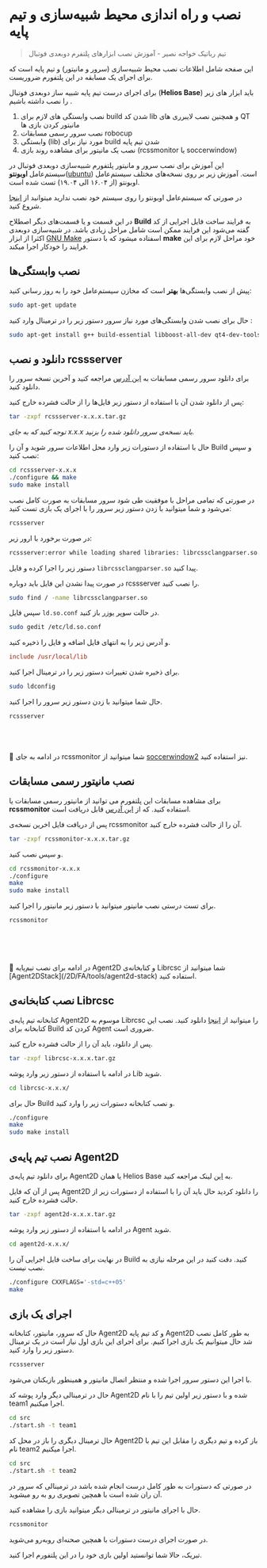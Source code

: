 # نصب و راه اندازی محیط شبیه‌سازی و تیم پایه

<div id="71789765072"><script type="text/JavaScript" src="https://www.aparat.com/embed/7Z0ha?data[rnddiv]=71789765072&data[responsive]=yes"></script></div>

> تیم رباتیک خواجه نصیر - آموزش نصب ابزارهای پلتفرم دوبعدی فوتبال

این صفحه شامل اطلاعات نصب محیط شبیه‌سازی (سرور و مانیتور) و تیم پایه است که برای اجرای یک مسابقه در این پلتفورم ضروریست.

برای اجرای درست تیم پایه شبیه ساز دوبعدی فوتبال (**Helios Base**) باید ابزار های زیر را نصب داشته باشیم . 

1.  نصب وابستگی های لازم برای build شدن کد lib و همچنین نصب لایبرری های QT مانیتور کردن بازی ها 
2. نصب سرور رسمی مسابقات robocup
3. وابستگی (lib) مورد نیاز برای build شدن تیم پایه
4. نصب یک مانیتور برای مشاهده روند بازی (rcssmonitor یا soccerwindow)


<note type="warning" label="">


این آموزش برای نصب سرور و مانیتور پلتفورم شبیه‌سازی دوبعدی فوتبال در سیستم‌عامل **اوبونتو**([ubuntu](https://ubuntu.com)) است. آموزش زیر بر روی نسخه‌های مختلف سیستم‌عامل اوبونتو (از ۱۶.۰۴ الی ۱۹.۰۴) تست شده است.

</note>

<note type="danger" label="">در صورتی که سیستم‌عامل اوبونتو را روی سیستم خود نصب ندارید میتوانید از [اینجا](http://linux-zone.org/forums/%D8%A7%D9%86%D8%AC%D9%85%D9%86-%D9%84%DB%8C%D9%86%D9%88%DA%A9%D8%B3-linux-forum/%D8%AA%D9%88%D8%B2%DB%8C%D8%B9-%D9%87%D8%A7%DB%8C-%D9%84%DB%8C%D9%86%D9%88%DA%A9%D8%B3-linux-distributions/debian-ubuntu-mint/3870-%D8%A2%D9%85%D9%88%D8%B2%D8%B4-%D9%86%D8%B5%D8%A8-ubuntu-16-10-16-04-%D8%AF%D8%B1-%DA%A9%D9%86%D8%A7%D8%B1-%D9%88%DB%8C%D9%86%D8%AF%D9%88%D8%B2-8-10-%D8%A8%D9%87-%D8%B5%D9%88%D8%B1%D8%AA-dual-boot) شروع کنید.</note>


<note type="tip" label="">در این قسمت و یا قسمت‌های دیگر اصطلاح **Build** به فرایند ساخت فایل اجرایی از کد گفته می‌شود این فرایند ممکن است شامل مراحل زیادی باشد. در شبیه‌سازی دوبعدی اکثرا از ابزار [GNU Make](https://www.gnu.org/software/make/) اسفتاده میشود که با دستور **make** خود مراحل لازم برای این فرایند را خودکار اجرا میکند. </note>



## نصب وابستگی‌ها 

پیش از نصب وابستگی‌ها **بهتر** است که مخازن سیستم‌عامل خود را به روز رسانی کنید:‌

```bash
sudo apt-get update
```

حال برای نصب شدن وابستگی‌های مورد نیاز سرور دستور زیر را در ترمینال وارد کنید :‌

```bash
sudo apt-get install g++ build-essential libboost-all-dev qt4-dev-tools libaudio-dev libgtk-3-dev libxt-dev bison flex
```



##   دانلود و نصب rcssserver

برای دانلود سرور رسمی مسابقات به [این آدرس](https://github.com/rcsoccersim/rcssserver/releases) مراجعه کنید و آخرین نسخه سرور را دانلود کنید. 

پس از دانلود شدن آن با استفاده از دستور زیر فایل‌ها را از حالت فشرده خارج کنید:‌

```bash
tar -zxpf rcssserver-x.x.x.tar.gz
```

*توجه کنید که به جای x.x.x باید نسخه‌ی سرور دانلود شده را بزنید.*

حال با استفاده از دستورات زیر وارد محل اطلاعات سرور شوید و آن را Build و سپس نصب کنید: 

```bash
cd rcssserver-x.x.x
./configure && make
sudo make install
```

در صورتی که تمامی مراحل با موفقیت طی شود سرور مسابقات به صورت کامل نصب می‌شود و شما میتوانید با زدن دستور زیر سرور را با اجرای یک بازی تست کنید:

```bash
rcssserver
```

در صورت برخورد با ارور زیر:

```bash
rcssserver:error while loading shared libraries: librcssclangparser.so.2: cannot open shared object file: No such file or directory
```

دستور زیر را اجرا کرده و  فایل  `librcssclangparser.so`  پیدا کنید.

در صورت پیدا نشدن این فایل باید دوباره rcssserver را نصب کنید.

```bash
sudo find / -name librcssclangparser.so
```

سپس فایل `ld.so.conf` در حالت سوپر یوزر باز کنید.

```bash
sudo gedit /etc/ld.so.conf
```

و آدرس زیر را به انتهای فایل اضافه و فایل را ذخیره کنید.

```conf
include /usr/local/lib 
```

برای ذخیره شدن تغییرات دستور زیر را در ترمینال اجرا کنید.

```bash
sudo ldconfig
```

حال شما میتوانید با زدن دستور زیر سرور را اجرا کنید.

```bash
rcssserver
```
</br></br></br>
<note type="tip" label="">🔷 در ادامه به جای rcssmonitor شما میتوانید از [soccerwindow2](/2D/FA/tools/soccerwindow2) نیز استفاده کنید.</note>


## نصب مانیتور رسمی مسابقات

برای مشاهده مسابقات این پلتفورم می توانید از مانیتور رسمی مسابقات یا **rcssmonitor** استفاده کنید. که از [این آدرس](https://github.com/rcsoccersim/rcssmonitor/releases) قابل دریافت است.

پس از دریافت فایل اخرین نسخه‌ی rcssmonitor آن را از حالت فشرده خارج کنید.

```bash
tar -zxpf rcssmonitor-x.x.x.tar.gz
```

و سپس نصب کنید.

```bash
cd rcssmonitor-x.x.x
./configure 
make 
sudo make install 
```

برای تست درستی نصب مانیتور میتوانید با دستور زیر مانیتور را اجرا کنید.

```bash
rcssmonitor
```

</br></br></br>

<Note type="tip" label=""> 
🔷 در ادامه برای نصب تیم‌پایه Agent2D و کتابخانه‌ی Librcsc شما میتوانید از [Agent2DStack](/2D/FA/tools/agent2d-stack) استفاده کنید.
</Note>

## نصب کتابخانه‌ی Librcsc

کتابخانه تیم پایه‌ی Agent2D موسوم به Librcsc را میتوانید از [اینجا](https://osdn.net/projects/rctools/releases/p3777) دانلود کنید. نصب این کتابخانه برای Build کردن کد Agent ضروری است. 

پس از دانلود، باید آن را از حالت فشرده خارج کنید. 

```bash
tar -zxpf librcsc-x.x.x.tar.gz
```

در ادامه با استفاده از دستور زیر وارد پوشه Lib شوید. 

```bash
cd librcsc-x.x.x/
```

حال برای Build و نصب کتابخانه دستورات زیر را وارد کنید.

```bash
./configure 
make
sudo make install
```



## نصب تیم پایه‌ی Agent2D

برای دانلود تیم پایه‌ی Agent2D یا همان Helios Base به [این](https://osdn.net/projects/rctools/releases/55186) لینک مراجعه کنید. 

پس از آن که فایل Agent2D را دانلود کردید حال باید آن را با استفاده از دستورات زیر از حالت فشرده خارج کنید.

```bash
tar -zxpf agent2d-x.x.x.tar.gz
```

در ادامه با استفاده از دستور زیر وارد پوشه Agent شوید. 

```bash
cd agent2d-x.x.x/
```

در نهایت برای ساخت فایل اجرایی آن را Build کنید. دقت کنید در این مرحله نیازی به نصب نیست.

```bash
./configure CXXFLAGS='-std=c++05'
make
```



## اجرای یک بازی

حال که سرور، مانیتور، کتابخانه Agent2D و کد تیم پایه Agent2D به طور کامل نصب شد حال میتوانیم یک بازی اجرا کنیم. برای اجرای این بازی اول نیاز است در یک ترمینال دستور زیر را وارد کنید.

```bash
rcssserver
```

با اجرا این دستور سرور اجرا شده و منتظر اتصال مانیتور و همینطور بازیکنان می‌شود.

حال در ترمینالی دیگر وارد پوشه کد Agent2D شده و با دستور زیر اولین تیم را با نام team1 اجرا میکنیم.

```bash
cd src
./start.sh -t team1
```

حال ترمینال دیگری را باز در محل کد Agent2D باز کرده و تیم دیگری را مقابل این تیم با نام team2 اجرا میکنیم.

```bash
cd src
./start.sh -t team2
```

در صورتی که دستورات به طور کامل درست انجام شده باشد در ترمینالی که سرور در آن ران شده است با همچین تصویری رو به رو میشوید.

<ImageZoom 
  src="/docs/2D/FA/img/doc/basic/rcssserver_run_a_game.jpg" 
  :border="false" 
  width="auto"
/>

حال با اجرای مانیتور در ترمینالی دیگر میتوانید بازی را مشاهده کنید.

```bash
rcssmonitor
```

در صورت اجرای درست دستورات با همچین صحنه‌ای روبه‌رو می‌شوید.



<ImageZoom 
  src="/docs/2D/FA/img/doc/basic/rcssmonitor_run_a_game.jpg" 
  :border="false" 
  width="auto"
/>



تبریک، حالا شما توانستید اولین بازی خود را در این پلتفورم اجرا کنید.